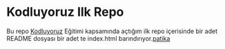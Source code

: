 # Kodluyoruz Ilk Repo
Bu repo [Kodluyoruz](https://kodluyoruz.org) Eğitimi kapsamında açtığım ilk repo içerisinde bir adet README dosyası bir adet te index.html barındırıyor.[patika](www.patika.dev)
